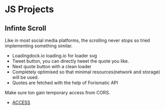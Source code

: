 # JS Projects
## Infinte Scroll

Like in most social media platforms, the scrolling never stops so tried implementing something similar.

- Loadingdock.io loading.io for loader svg
- Tweet button, you can directly tweet the quote you like.
- Next quote button with a clean loader
- Completely optimised so that minimal resources(network and storage) will be used.
- Quotes are fetched with the help of Forismatic API

Make sure ton gain temporary access from CORS.

- [ACCESS](https://cors-anywhere.herokuapp.com/corsdemo)
